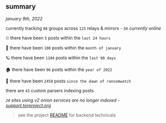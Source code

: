 
## summary
_january 9th, 2022_

currently tracking `88` groups across `125` relays & mirrors - _`56` currently online_

⏲ there have been `5` posts within the `last 24 hours`

🦈 there have been `100` posts within the `month of january`

🪐 there have been `1104` posts within the `last 90 days`

🏚 there have been `96` posts within the `year of 2022`

🦕 there have been `2458` posts `since the dawn of ransomwatch`

there are `43` custom parsers indexing posts

_`20` sites using v2 onion services are no longer indexed - [support.torproject.org](https://support.torproject.org/onionservices/v2-deprecation/)_

> see the project [README](https://github.com/thetanz/ransomwatch#ransomwatch--) for backend technicals
